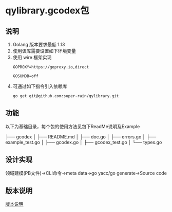 # qylibrary.gcodex包


## 说明

1. Golang 版本要求最低 1.13
2. 使用该库需要设置如下环境变量
3. 使用 wire 框架实现
   ```
   GOPROXY=https://goproxy.io,direct
   
   GOSUMDB=off
   ```
4. 可通过如下指令引入依赖库
   ```
   go get git@github.com:super-rain/qylibrary.git
   ```

## 功能

以下为基础目录，每个包的使用方法见包下ReadMe说明及Example

├── gcodex
    │   ├── README.md 
    │   ├── doc.go
    │   ├── errors.go
    │   ├── example_test.go
    │   ├── gcodex.go
    │   ├── gcodex_test.go
    │   └── types.go

## 设计实现

领域建模(PB文件)->CLI命令->meta data->go yacc/go generate->Source code
## 版本说明

[版本说明](https://github.com/super-rain/qylibrary/releases)